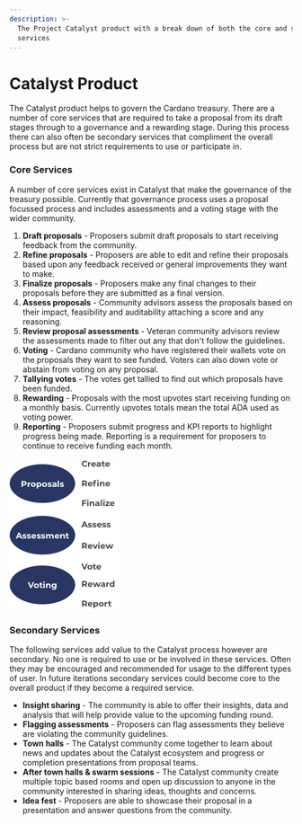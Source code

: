 ```yaml
---
description: >-
  The Project Catalyst product with a break down of both the core and secondary
  services
---
```


# Catalyst Product

The Catalyst product helps to govern the Cardano treasury. There are a number of core services that are required to take a proposal from its draft stages through to a governance and a rewarding stage. During this process there can also often be secondary services that compliment the overall process but are not strict requirements to use or participate in.



### Core Services

A number of core services exist in Catalyst that make the governance of the treasury possible. Currently that governance process uses a proposal focussed process and includes assessments and a voting stage with the wider community.



1. **Draft proposals** - Proposers submit draft proposals to start receiving feedback from the community.
2. **Refine proposals** - Proposers are able to edit and refine their proposals based upon any feedback received or general improvements they want to make.
3. **Finalize proposals** - Proposers make any final changes to their proposals before they are submitted as a final version.
4. **Assess proposals** - Community advisors assess the proposals based on their impact, feasibility and auditability attaching a score and any reasoning.
5. **Review proposal assessments** - Veteran community advisors review the assessments made to filter out any that don't follow the guidelines.
6. **Voting** - Cardano community who have registered their wallets vote on the proposals they want to see funded. Voters can also down vote or abstain from voting on any proposal.
7. **Tallying votes** - The votes get tallied to find out which proposals have been funded.
8. **Rewarding** - Proposals with the most upvotes start receiving funding on a monthly basis. Currently upvotes totals mean the total ADA used as voting power.
9. **Reporting** - Proposers submit progress and KPI reports to highlight progress being made. Reporting is a requirement for proposers to continue to receive funding each month.



![Core user flows for Catalyst ](<../.gitbook/assets/catalyst-components (3).png>)



### Secondary Services

The following services add value to the Catalyst process however are secondary. No one is required to use or be involved in these services. Often they may be encouraged and recommended for usage to the different types of user. In future iterations secondary services could become core to the overall product if they become a required service.



* **Insight sharing** - The community is able to offer their insights, data and analysis that will help provide value to the upcoming funding round.
* **Flagging assessments** - Proposers can flag assessments they believe are violating the community guidelines.
* **Town halls** - The Catalyst community come together to learn about news and updates about the Catalyst ecosystem and progress or completion presentations from proposal teams.
* **After town halls & swarm sessions** - The Catalyst community create multiple topic based rooms and open up discussion to anyone in the community interested in sharing ideas, thoughts and concerns.
* **Idea fest** - Proposers are able to showcase their proposal in a presentation and answer questions from the community.
